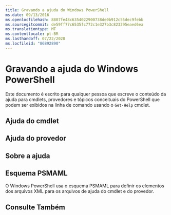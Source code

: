 ```yaml
---
title: Gravando a ajuda do Windows PowerShell
ms.date: 09/13/2016
ms.openlocfilehash: 8807fe48c6354022900738de0b912c55dec9febb
ms.sourcegitcommit: de59ff77c6535fc772c1e327b3c823295eaed6ea
ms.translationtype: MT
ms.contentlocale: pt-BR
ms.lasthandoff: 07/22/2020
ms.locfileid: "86892890"
---
```

# <a name="writing-windows-powershell-help"></a>Gravando a ajuda do Windows PowerShell

Este documento é escrito para qualquer pessoa que escreve o conteúdo da ajuda para cmdlets, provedores e tópicos conceituais do PowerShell que podem ser exibidos na linha de comando usando o `Get-Help` cmdlet.

## <a name="cmdlet-help"></a>Ajuda do cmdlet

## <a name="provider-help"></a>Ajuda do provedor

## <a name="about-help"></a>Sobre a ajuda

## <a name="psmaml-schema"></a>Esquema PSMAML

 O Windows PowerShell usa o esquema PSMAML para definir os elementos dos arquivos XML para os arquivos de ajuda do cmdlet e do provedor.

## <a name="see-also"></a>Consulte Também
